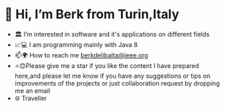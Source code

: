 # 👋 Hi, I’m Berk from Turin,Italy
- 🏛 I’m interested in software and it's applications on different fields
- 📈💻 I am programming mainly with Java 8
- 📫🌍 How to reach me berkdelibalta@ieee.org
- ⭐😊Please give me a star if you like the content I have prepared here,and please let me know if you have any suggestions or tips on improvements of the projects or just collaboration request by dropping me an email
- 🌐 Traveller
<!---
BerkDelibalta/BerkDelibalta is a ✨ special ✨ repository because its `README.md` (this file) appears on your GitHub profile.
You can click the Preview link to take a look at your changes.
--->
